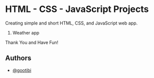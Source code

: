 # HTML - CSS - JavaScript Projects

Creating simple and short HTML, CSS, and JavaScript web app.

1. Weather app

Thank You and Have Fun!


## Authors

- [@gootibi](https://github.com/gootibi)
